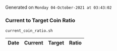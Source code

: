 Generated on `Monday 04-October-2021 at 03:43:02`

### Current to Target Coin Ratio
`current_coin_ratio.sh`

Date|Current|Target|Ratio
---|---|---|---

